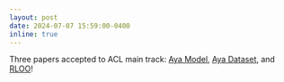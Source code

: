```yaml
---
layout: post
date: 2024-07-07 15:59:00-0400
inline: true
---
```


Three papers accepted to ACL main track: [Aya Model](https://arxiv.org/abs/2402.07827), 
[Aya Dataset](https://arxiv.org/abs/2402.06619), and [RLOO](https://arxiv.org/abs/2402.14740)!